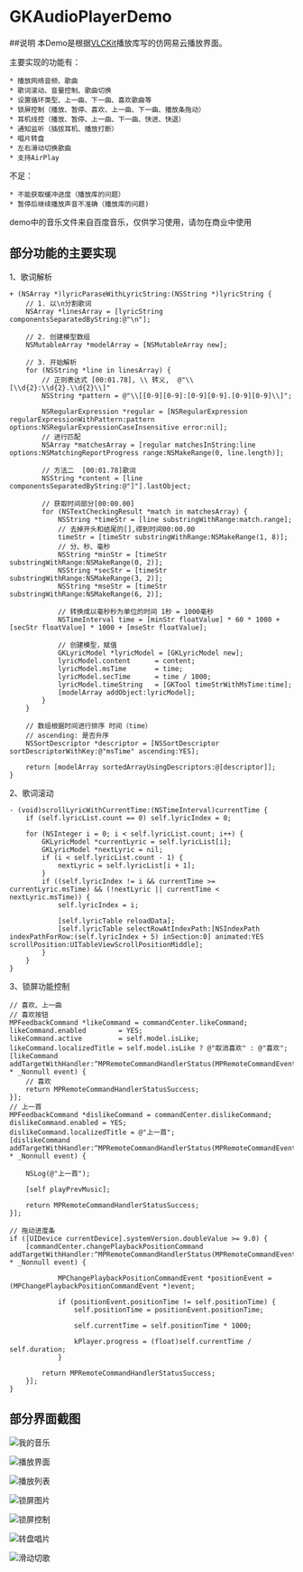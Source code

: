 # GKAudioPlayerDemo

##说明
   本Demo是根据[VLCKit](https://code.videolan.org/videolan/VLCKit)播放库写的仿网易云播放界面。
   
   主要实现的功能有：
    
    * 播放网络音频、歌曲
    * 歌词滚动、音量控制、歌曲切换
    * 设置循环类型、上一曲、下一曲、喜欢歌曲等
    * 锁屏控制（播放、暂停、喜欢、上一曲、下一曲、播放条拖动）
    * 耳机线控（播放、暂停、上一曲、下一曲、快进、快退）
    * 通知监听（插拔耳机、播放打断）
    * 唱片转盘
    * 左右滑动切换歌曲
    * 支持AirPlay
   
   不足：
    
    * 不能获取缓冲进度（播放库的问题）
    * 暂停后继续播放声音不准确（播放库的问题)

   demo中的音乐文件来自百度音乐，仅供学习使用，请勿在商业中使用

## 部分功能的主要实现
1、歌词解析
```
+ (NSArray *)lyricParaseWithLyricString:(NSString *)lyricString {
    // 1. 以\n分割歌词
    NSArray *linesArray = [lyricString componentsSeparatedByString:@"\n"];

    // 2. 创建模型数组
    NSMutableArray *modelArray = [NSMutableArray new];

    // 3. 开始解析
    for (NSString *line in linesArray) {
        // 正则表达式 [00:01.78], \\ 转义,  @"\\[\\d{2}:\\d{2}.\\d{2}\\]"
        NSString *pattern = @"\\[[0-9][0-9]:[0-9][0-9].[0-9][0-9]\\]";

        NSRegularExpression *regular = [NSRegularExpression regularExpressionWithPattern:pattern options:NSRegularExpressionCaseInsensitive error:nil];
        // 进行匹配
        NSArray *matchesArray = [regular matchesInString:line options:NSMatchingReportProgress range:NSMakeRange(0, line.length)];

        // 方法二  [00:01.78]歌词
        NSString *content = [line componentsSeparatedByString:@"]"].lastObject;

        // 获取时间部分[00:00.00]
        for (NSTextCheckingResult *match in matchesArray) {
            NSString *timeStr = [line substringWithRange:match.range];
            // 去掉开头和结尾的[],得到时间00:00.00
            timeStr = [timeStr substringWithRange:NSMakeRange(1, 8)];
            // 分、秒、毫秒
            NSString *minStr = [timeStr substringWithRange:NSMakeRange(0, 2)];
            NSString *secStr = [timeStr substringWithRange:NSMakeRange(3, 2)];
            NSString *mseStr = [timeStr substringWithRange:NSMakeRange(6, 2)];

            // 转换成以毫秒秒为单位的时间 1秒 = 1000毫秒
            NSTimeInterval time = [minStr floatValue] * 60 * 1000 + [secStr floatValue] * 1000 + [mseStr floatValue];

            // 创建模型，赋值
            GKLyricModel *lyricModel = [GKLyricModel new];
            lyricModel.content      = content;
            lyricModel.msTime       = time;
            lyricModel.secTime      = time / 1000;
            lyricModel.timeString   = [GKTool timeStrWithMsTime:time];
            [modelArray addObject:lyricModel];
        }
    }

    // 数组根据时间进行排序 时间（time）
    // ascending: 是否升序
    NSSortDescriptor *descriptor = [NSSortDescriptor sortDescriptorWithKey:@"msTime" ascending:YES];

    return [modelArray sortedArrayUsingDescriptors:@[descriptor]];
}

```
2、歌词滚动
```
- (void)scrollLyricWithCurrentTime:(NSTimeInterval)currentTime {
    if (self.lyricList.count == 0) self.lyricIndex = 0;

    for (NSInteger i = 0; i < self.lyricList.count; i++) {
        GKLyricModel *currentLyric = self.lyricList[i];
        GKLyricModel *nextLyric = nil;
        if (i < self.lyricList.count - 1) {
            nextLyric = self.lyricList[i + 1];
        }
        if ((self.lyricIndex != i && currentTime >= currentLyric.msTime) && (!nextLyric || currentTime < nextLyric.msTime)) {
            self.lyricIndex = i;

            [self.lyricTable reloadData];
            [self.lyricTable selectRowAtIndexPath:[NSIndexPath indexPathForRow:(self.lyricIndex + 5) inSection:0] animated:YES scrollPosition:UITableViewScrollPositionMiddle];
        }
    }
}
```
3、锁屏功能控制
```
// 喜欢、上一曲
// 喜欢按钮
MPFeedbackCommand *likeCommand = commandCenter.likeCommand;
likeCommand.enabled        = YES;
likeCommand.active         = self.model.isLike;
likeCommand.localizedTitle = self.model.isLike ? @"取消喜欢" : @"喜欢";
[likeCommand addTargetWithHandler:^MPRemoteCommandHandlerStatus(MPRemoteCommandEvent * _Nonnull event) {
    // 喜欢
    return MPRemoteCommandHandlerStatusSuccess;
}];
// 上一首
MPFeedbackCommand *dislikeCommand = commandCenter.dislikeCommand;
dislikeCommand.enabled = YES;
dislikeCommand.localizedTitle = @"上一首";
[dislikeCommand addTargetWithHandler:^MPRemoteCommandHandlerStatus(MPRemoteCommandEvent * _Nonnull event) {

    NSLog(@"上一首");

    [self playPrevMusic];

    return MPRemoteCommandHandlerStatusSuccess;
}];

// 拖动进度条
if ([UIDevice currentDevice].systemVersion.doubleValue >= 9.0) {
    [commandCenter.changePlaybackPositionCommand addTargetWithHandler:^MPRemoteCommandHandlerStatus(MPRemoteCommandEvent * _Nonnull event) {

            MPChangePlaybackPositionCommandEvent *positionEvent = (MPChangePlaybackPositionCommandEvent *)event;

            if (positionEvent.positionTime != self.positionTime) {
                self.positionTime = positionEvent.positionTime;

                self.currentTime = self.positionTime * 1000;

                kPlayer.progress = (float)self.currentTime / self.duration;
            }

        return MPRemoteCommandHandlerStatusSuccess;
    }];
}

```

## 部分界面截图

![我的音乐](https://github.com/QuintGao/GKAudioPlayerDemo/blob/master/imgs/img_home.png)

![播放界面](https://github.com/QuintGao/GKAudioPlayerDemo/blob/master/imgs/img_player.png)

![播放列表](https://github.com/QuintGao/GKAudioPlayerDemo/blob/master/imgs/img_list.png)

![锁屏图片](https://github.com/QuintGao/GKAudioPlayerDemo/blob/master/imgs/img_lock.png)

![锁屏控制](https://github.com/QuintGao/GKAudioPlayerDemo/blob/master/imgs/img_lock_control.png)

![转盘唱片](https://github.com/QuintGao/GKAudioPlayerDemo/blob/master/imgs/img_disk.gif)

![滑动切歌](https://github.com/QuintGao/GKAudioPlayerDemo/blob/master/imgs/img_toggle.gif)

